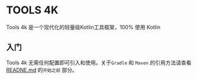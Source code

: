 # TOOLS 4K 

Tools 4k 是一个现代化的轻量级Kotlin工具框架，100% 使用 Kotlin

## 入门

Tools 4k 无需任何配置即可引入和使用。关于`Gradle` 和 
`Maven` 的引用方法请查看[READNE.md](../README.md#开始之前) 的`开始之前` 部分。

